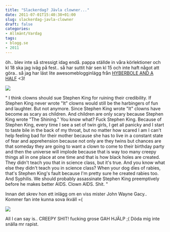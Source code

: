 ```yaml
---
title: "Slackerdag? Jävla clowner..."
date: 2011-07-01T15:40:38+01:00
slug: slackerdag-javla-clowner
draft: false
categories:
- Allmänt/Vardag
tags:
- blogg.se
- 2011
---
```

öh.. blev inte så stressigt idag endå. pappa ställde in våra körlektioner och kl 18 ska jag iväg på fest.. så har suttit här sen kl 15 och inte haft något att göra.. så jag har läst lite awesomeblogginlägg från [HYBERBOLE AND A HALF](http://hyperboleandahalf.blogspot.com/) <3!  
  

![](/assets/images/blogg.se/picture-35_155374479.png)

" I think clowns should sue Stephen King for ruining their credibility. If Stephen King never wrote "It" clowns would still be the harbingers of fun and laughter. But not anymore. Since Stephen King wrote "It" clowns have become as scary as children. And children are only scary because Stephen King wrote "The Shining." You know what? Fuck Stephen King. Because of Stephen King, every time I see a set of twin girls, I get all panicky and I start to taste bile in the back of my throat, but no matter how scared I am I can't help feeling bad for their mother because she has to live in a constant state of fear and apprehension because not only are they twins but chances are that someday they are going to want a clown to come to their birthday party and then the universe will implode because that is way too many creepy things all in one place at one time and that is how black holes are created. They didn't teach you that in science class, but it's true. And you know what else they didn't teach you in science class? When your dog dies of rabies, that's Stephen King's fault because I'm pretty sure he created rabies too. And Syphilis. We should probably assassinate Stephen King preemptively before he makes better AIDS. Clown AIDS. Shit. "

Innan det skrev hon ett inlägg om en viss mister John Wayne Gacy.. Kommer fan inte kunna sova ikväll =(

![](/assets/images/blogg.se/creepy-shit_155374831.jpg)

All I can say is.. CREEPY SHIT! fucking grose GAH HJÄLP ;( Döda mig inte snälla mr rapist.